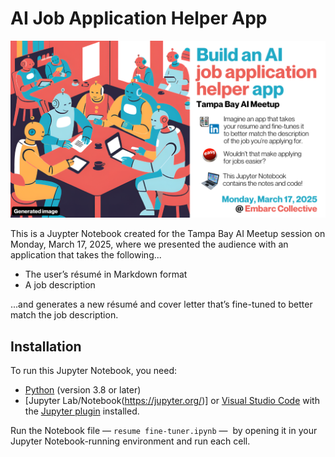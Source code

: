 # AI Job Application Helper App

![](./images/build_ai_job_application_helper_app.png)

This is a Juypter Notebook created for the Tampa Bay AI Meetup session on Monday, March 17, 2025, where we presented the audience with an application that takes the following...

- The user’s résumé in Markdown format
- A job description

...and generates a new résumé and cover letter that’s fine-tuned to better match the job description.


## Installation

To run this Jupyter Notebook, you need:

- [Python](https://www.python.org/) (version 3.8 or later)
- [Jupyter Lab/Notebook(https://jupyter.org/)] or [Visual Studio Code](https://code.visualstudio.com/) with the [Jupyter plugin](https://code.visualstudio.com/docs/datascience/jupyter-notebooks) installed. 

Run the Notebook file — `resume fine-tuner.ipynb` —  by opening it in your Jupyter Notebook-running environment and run each cell.